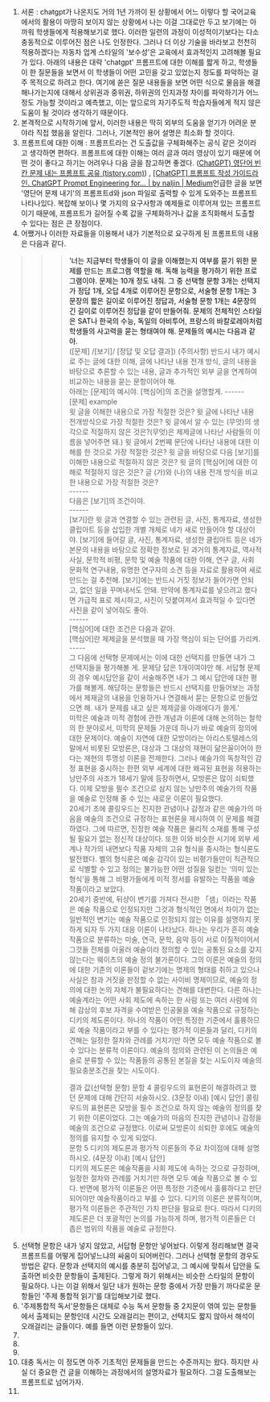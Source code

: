 1. 서론 : chatgpt가 나온지도 거의 1년 가까이 된 상황에서 어느 이렇다 할 국어교육에서의 활용이 마땅히 보이지 않는 상황에서 나는 이걸 그대로만 두고 보기에는 아까워 학생들에게 적용해보기로 했다. 이러한 일련의 과정이 이성적이기보다는 다소 충동적으로 이루어진 점은 나도 인정한다. 그러나 더 이상 기술을 바라보고 천천히 적용하겠다는 자동차 업계 스타일의 '보수성'은 교육에서 효과적인지 고려해볼 필요가 있다. 아래의 내용은 대략 'chatgpt' 프롬프트에 대한 이해를 짧게 하고, 학생들이 한 질문들을 보면서 이 학생들이 어떤 고민을 갖고 있었는지 정도를 파악하는 걸 주 목적으로 하려고 한다. 여기에 쏟은 질문 내용들을 보면 어떤 식으로 물음을 해결해나가는지에 대해서 상위권과 중위권, 하위권의 인지과정 차이를 파악하기가 어느 정도 가능할 것이라고 예측했고, 이는 앞으로의 자기주도적 학습자들에게 적지 않은 도움이 될 것이라 생각하기 때문이다.
2. 본격적으로 시작하기에 앞서, 이러한 내용은 딱히 외부의 도움을 얻기가 어려운 분야라 직접 했음을 알린다. 그러나, 기본적인 용어 설명은 최소화 할 것이다.
3. 프롬프트에 대한 이해 : 프롬프트라는 건 도출값을 구체화해주는 공식 같은 것이라고 생각하면 편하다. 프롬프트에 대한 이해는 여러 글과 여러 영상이 있기 때문에 어떤 것이 좋다고 하기는 어려우나 다음 글을 참고하면 좋겠다. ([ChatGPT) 영단어 빈칸 문제 내는 프롬프트 공유 (tistory.com)](https://data-newbie.tistory.com/939?category=1059405)) , [[ChatGPT] 프롬프트 작성 가이드라인. ChatGPT Prompt Engineering for… | by naljin | Medium](https://sujinnaljin.medium.com/chatgpt-%ED%94%84%EB%A1%AC%ED%94%84%ED%8A%B8-%EC%9E%91%EC%84%B1-%EA%B0%80%EC%9D%B4%EB%93%9C%EB%9D%BC%EC%9D%B8-c60f670750ed)언급한 글을 보면 '영단어 문제 내기'의 프롬프트d와 json 파일로 출력할 수 있게 도와주는 프롬프트 나타나있다. 복잡해 보이나 몇 가지의 요구사항과 예제들로 이루어져 있는 프롬프트 이기 때문에, 프롬프트가 길어질 수록 값을 구체화하거나 값을 조직화해서 도출할 수 있다는 점은 큰 장점이다.
4. 어쨌거나 이러한 자료들을 이용해서 내가 기본적으로 요구하게 된 프롬프트의 내용은 다음과 같다.
 >>> <span style="color:black"> '너는 지금부터 학생들이 이 글을 이해했는지 여부를 묻기 위한 문제를 만드는 프로그램 역할을 해. 독해 능력을 평가하기 위한 프로그램이야. 문제는 10개 정도 내줘. 그 중 선택형 문항 3개는 선택지가 정답 1개, 오답 4개로 이루어진 문항으로, 서술형 문항 1개는 3문장의 짧은 길이로 이루어진 정답과, 서술형 문항 1개는 4문장의 긴 길이로 이루어진 정답을 같이 만들어줘. 문제의 전체적인 스타일은 SAT나 한국의 수능, 독일의 아비투어, 프랑스의 바칼로레아처럼 학생들의 사고력을 묻는 형태여야 해. 문제들의 예시는 다음과 같아.<br></span>
 >>> ([문제] /[보기]/ [정답 및 오답 결과]) (주의사항) 반드시 내가 예시로 주는 글에 대한 이해, 글에 나타난 내용 전개 방식, 글의 내용을 바탕으로 추론할 수 있는 내용, 글과 추가적인 외부 글을 연계하여 비교하는 내용을 묻는 문항이어야 해.<br>
 >>> 아래는 [문제]의 예시야. [핵심어]의 조건을 설명할게.
 >>> ------<br>
 >>> [문제] example<br>
 >>> 윗 글을 이해한 내용으로 가장 적절한 것은?
 >>> 윗 글에 나타난 내용 전개방식으로 가장 적절한 것은?
 >>> 윗 글에서 알 수 있는 (무엇)의 생각으로 적절하지 않은 것은?(무엇)은 제제글에 나타난 사람들의 이름을 넣어주면 돼.)
 >>> 윗 글에서 2번째 문단에 나타난 내용에 대한 이해를 한 것으로 가장 적절한 것은?
 >>> 윗 글을 바탕으로 다음 [보기]를 이해한 내용으로 적절하지 않은 것은?
 >>> 윗 글의 [핵심어]에 대한 이해로 적절하지 않은 것은?
 >>> 글 (가)와 (나)의 내용 전개 방식을 비교한 내용으로 가장 적절한 것은?<br>
 >>> ------<br>
 >>> 다음은 [보기]의 조건이야.<br>
 >>> ------<br>
 >>> [보기]란 윗 글과 연결할 수 있는 관련된 글, 사진, 통계자료, 생성한 클립아트 등을 삽입한 개별 개체로 네가 새로 만들어야 할 대상이야. [보기]에 들어갈 글, 사진, 통계자료, 생성한 클립아트 등은 네가 본문의 내용을 바탕으로 정확한 정보로 된 과거의 통계자료, 역사적 사실, 문학적 비평, 문학 및 예술 작품에 대한 이해, 연구 글, 사회 문화적 연구내용, 유명한 연구자의 소견 등을 자료로 활용하여 새로 만드는 걸 추천해. [보기]에는 반드시 거짓 정보가 들어가면 안되고, 없던 일을 꾸며내서도 안돼. 만약에 통계자료를 넣으려고 했다면 가급적 표로 제시하고, 사진이 덧붙여져서 효과적일 수 있다면 사진을 같이 넣어줘도 좋아.<br>
 >>> ------<br>
 >>> [핵심어]에 대한 조건은 다음과 같아.<br>
 >>> [핵심어]란 제제글을 분석했을 때 가장 핵심이 되는 단어를 가리켜.<br>
 >>> -----<br>
 >>>   그 다음에 선택형 문제에서는 이에 대한 선택지를 만들면 내가 그 선택지들을 평가해볼 게. 문제당 답은 1개이여야만 해. 서답형 문제의 경우 예시답안을 같이 서술해주면 내가 그 예시 답안에 대한 평가를 해볼게. 해당하는 문항들은 반드시 선택지를 만들어보는 과정에서 제재글의 내용을 인용하거나 연결해서 묻는 문항으로 만들었으면 해. 내가 문제를 내고 싶은 제제글을 아래에다가 쓸게.'<br>
 >>>   미학은 예술과 미적 경험에 관한 개념과 이론에 대해 논의하는 철학의 한 분야로서, 미학의 문제들 가운데 하나가 바로 예술의 정의에 대한 문제이다. 예술이 자연에 대한 모방이라는 아리스토텔레스의 말에서 비롯된 모방론은, 대상과 그 대상의 재현이 닮은꼴이어야 한다는 재현의 투명성 이론을 전제한다. 그러나 예술가의 독창적인 감정 표현을 중시하는 한편 외부 세계에 대한 왜곡된 표현을 허용하는 낭만주의 사조가 18세기 말에 등장하면서, 모방론은 많이 쇠퇴했다. 이제 모방을 필수 조건으로 삼지 않는 낭만주의 예술가의 작품을 예술로 인정해 줄 수 있는 새로운 이론이 필요했다.<br>
 >>>   20세기 초에 콜링우드는 진지한 관념이나 감정과 같은 예술가의 마음을 예술의 조건으로 규정하는 표현론을 제시하여 이 문제를 해결하였다. 그에 따르면, 진정한 예술 작품은 물리적 소재를 통해 구성될 필요가 없는 정신적 대상이다. 또한 이와 비슷한 시기에 외부 세계나 작가의 내면보다 작품 자체의 고유 형식을 중시하는 형식론도 발전했다. 벨의 형식론은 예술 감각이 있는 비평가들만이 직관적으로 식별할 수 있고 정의는 불가능한 어떤 성질을 일컫는 ‘의미 있는 형식’을 통해 그 비평가들에게 미적 정서를 유발하는 작품을 예술 작품이라고 보았다.<br>
 >>>   20세기 중반에, 뒤샹이 변기를 가져다 전시한 「샘」이라는 작품은 예술 작품으로 인정되지만 그것과 형식적인 면에서 차이가 없는 일반적인 변기는 예술 작품으로 인정되지 않는 이유를 설명하지 못하게 되자 두 가지 대응 이론이 나타났다. 하나는 우리가 흔히 예술 작품으로 분류하는 미술, 연극, 문학, 음악 등이 서로 이질적이어서 그것들 전체를 아울러 예술이라 정의할 수 있는 공통된 요소를 갖지 않는다는 웨이츠의 예술 정의 불가론이다. 그의 이론은 예술의 정의에 대한 기존의 이론들이 겉보기에는 명제의 형태를 취하고 있으나 사실은 참과 거짓을 판정할 수 없는 사이비 명제이므로, 예술의 정의에 대한 논의 자체가 불필요하다는 견해를 대변한다. 다른 하나는 예술계라는 어떤 사회 제도에 속하는 한 사람 또는 여러 사람에 의해 감상의 후보 자격을 수여받은 인공물을 예술 작품으로 규정하는 디키의 제도론이다. 하나의 작품이 어떤 특정한 기준에서 훌륭하므로 예술 작품이라고 부를 수 있다는 평가적 이론들과 달리, 디키의 견해는 일정한 절차와 관례를 거치기만 하면 모두 예술 작품으로 볼 수 있다는 분류적 이론이다. 예술의 정의와 관련된 이 논의들은 예술로 분류할 수 있는 작품들의 공통된 본질을 찾는 시도이자 예술의 필요충분조건을 찾는 시도이다.</span>
 >>>   
 >>>결과 값(선택형 문항)
 >>문항 4
 >>>콜링우드의 표현론이 해결하려고 했던 문제에 대해 간단히 서술하시오. (3문장 이내)
 >>> [예시 답안] 
    콜링우드의 표현론은 모방을 필수 조건으로 하지 않는 예술의 정의를 찾기 위한 이론이었다. 그는 예술가의 마음의 진지한 관념이나 감정을 예술의 조건으로 규정했다. 이로써 모방론이 쇠퇴한 후에도 예술의 정의를 유지할 수 있게 되었다.<br>
 >> 문항 5
 >>>디키의 제도론과 평가적 이론들의 주요 차이점에 대해 설명하시오. (4문장 이내)
 >>> [예시 답안]  
    디키의 제도론은 예술작품을 사회 제도에 속하는 것으로 규정하며, 일정한 절차와 관례를 거치기만 하면 모두 예술 작품으로 볼 수 있다. 반면에 평가적 이론들은 어떤 특정한 기준에서 훌륭하다고 판단되어야만 예술작품이라고 부를 수 있다. 디키의 이론은 분류적이며, 평가적 이론들은 주관적인 가치 판단을 필요로 한다. 따라서 디키의 제도론은 더 포괄적인 논의를 가능하게 하며, 평가적 이론들은 더 좁은 범위의 작품을 예술로 규정한다.

5. 선택형 문항은 내가 넣지 않았고, 서답형 문항만 넣어놨다. 이렇게 정리해보면 결국 프롬프트를 어떻게 집어넣느냐의 싸움이 되어버린다. 그러나 선택형 문항의 경우도 방법은 같다. 문항과 선택지의 예시를 충분히 집어넣고, 그 예시에 맞춰서 답안을 도출하면 비슷한 문항들이 출제된다. 그렇게 하기 위해서는 비슷한 스타일의 문항이 필요하다. 나는 이걸 위해서 일단 내가 원하는 문항 중에서 가장 만들기 까다로운 문항들인 '주제 통합적 읽기'를 대입해보기로 했다. 
6. '주제통합적 독서'문항들은 대체로 수능 독서 문항들 중 2지문이 엮여 있는 문항들에서 출제되는 문항인데 시간도 오래걸리는 편이고, 선택지도 짧지 않아서 해석이 오래걸리는 글들이다. 예를 들면 이런 문항들이 있다.
7. 
8. 
9. 
10. 대충 독서는 이 정도면 아주 기초적인 문제들을 만드는 수준까지는 왔다. 하지만 사실 더 중요한 건 글을 이해하는 과정에서의 설명자료가 필요하다. 그걸 도출해보는 프롬프트로 넘어가자.
11. 
